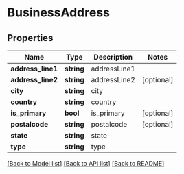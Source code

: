 # BusinessAddress

## Properties
Name | Type | Description | Notes
------------ | ------------- | ------------- | -------------
**address_line1** | **string** | addressLine1 | 
**address_line2** | **string** | addressLine2 | [optional] 
**city** | **string** | city | 
**country** | **string** | country | 
**is_primary** | **bool** | is_primary | [optional] 
**postalcode** | **string** | postalcode | [optional] 
**state** | **string** | state | 
**type** | **string** | type | 

[[Back to Model list]](../README.md#documentation-for-models) [[Back to API list]](../README.md#documentation-for-api-endpoints) [[Back to README]](../README.md)


